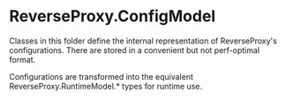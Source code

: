 # ReverseProxy.ConfigModel

Classes in this folder define the internal representation of ReverseProxy's configurations.
There are stored in a convenient but not perf-optimal format.

Configurations are transformed into the equivalent ReverseProxy.RuntimeModel.* types for runtime use.

